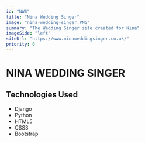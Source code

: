 ```yaml
---
id: "NWS"
title: "Nina Wedding Singer"
image: "nina-wedding-singer.PNG"
summary: "The Wedding Singer site created for Nina"
imageSide: "left"
siteUrl: "https://www.ninaweddingsinger.co.uk/"
priority: 6
---
```


# NINA WEDDING SINGER

## Technologies Used

- Django
- Python
- HTML5
- CSS3
- Bootstrap
